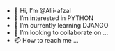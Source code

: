 - 👋 Hi, I’m @Alii-afzal
- 👀 I’m interested in PYTHON
- 🌱 I’m currently learning DJANGO
- 💞️ I’m looking to collaborate on ...
- 📫 How to reach me ...

<!---
Alii-afzal/Alii-afzal is a ✨ special ✨ repository because its `README.md` (this file) appears on your GitHub profile.
You can click the Preview link to take a look at your changes.
--->
